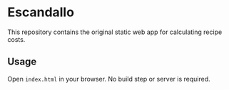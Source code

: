 # Escandallo

This repository contains the original static web app for calculating recipe costs.

## Usage

Open `index.html` in your browser. No build step or server is required.
